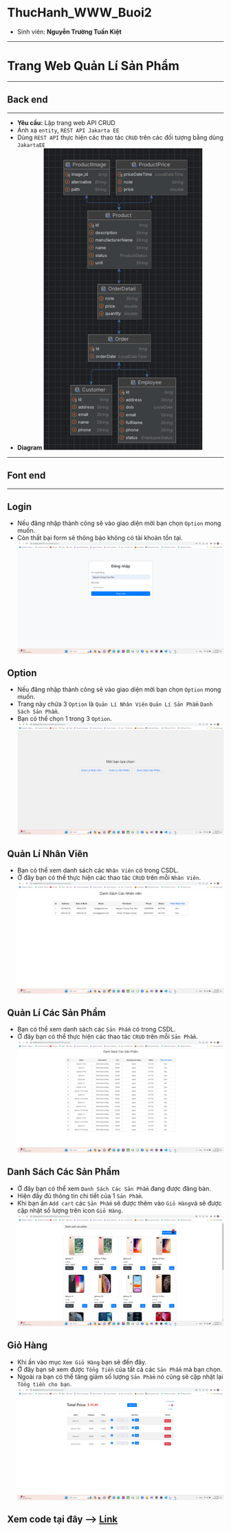# ThucHanh_WWW_Buoi2
- Sinh viên: **Nguyễn Trường Tuấn Kiệt**
---
# Trang Web Quản Lí Sản Phẩm
---
## Back end
---
- **Yêu cầu:** Lập trang web API CRUD
- Ánh xạ `entity`, `REST API Jakarta EE`
- Dùng `REST API` thực hiện các thao tác `CRUD` trên các đối tượng bằng dùng `JakartaEE`
- **Diagram**
![image](https://github.com/nguyentruongtuankiet/ThucHanh_WWW_Buoi2/blob/Buoi2/Minh%20Chung/diagram.png?raw=true)
---
## Font end
---
## Login
- Nếu đăng nhập thành công sẽ vào giao diện mời bạn chọn `Option` mong muốn.
- Còn thất bại form sẽ thông báo không có tài khoản tồn tại.
![image](https://github.com/nguyentruongtuankiet/ThucHanh_WWW_Buoi2/blob/Buoi2/Minh%20Chung/login.png?raw=true)
## Option
- Nếu đăng nhập thành công sẽ vào giao diện mời bạn chọn `Option` mong muốn.
- Trang này chứa 3 `Option` là `Quản Lí Nhân Viên` `Quản Lí Sản Phẩm` `Danh Sách Sản Phẩm`.
- Bạn có thể chọn 1 trong 3 `Option`.
![image](https://github.com/nguyentruongtuankiet/ThucHanh_WWW_Buoi2/blob/Buoi2/Minh%20Chung/option.png?raw=true)
## Quản Lí Nhân Viên
- Bạn có thể xem danh sách các `Nhân Viên` có trong CSDL.
- Ở đây bạn có thể thực hiện các thao tác `CRUD` trên mỗi `Nhân Viên`.
 ![image](https://github.com/nguyentruongtuankiet/ThucHanh_WWW_Buoi2/blob/Buoi2/Minh%20Chung/Emploee.png?raw=true)
## Quản Lí Các Sản Phẩm
- Bạn có thể xem danh sách các `Sản Phẩm` có trong CSDL.
- Ở đây bạn có thể thực hiện các thao tác `CRUD` trên mỗi `Sản Phẩm`.
 ![image](https://github.com/nguyentruongtuankiet/ThucHanh_WWW_Buoi2/blob/Buoi2/Minh%20Chung/Product.png?raw=true)
## Danh Sách Các Sản Phẩm
- Ở đây bạn có thể xem `Danh Sách Các Sản Phẩm` đang được đăng bán.
- Hiện đầy đủ thông tin chi tiết của 1 `Sản Phẩm`.
- Khi bạn ấn `Add cart` các `Sản Phẩm` sẽ được thêm vào `Giỏ Hàng`và sẽ được cập nhật số lượng trên icon `Giỏ Hàng`.
 ![image](https://github.com/nguyentruongtuankiet/ThucHanh_WWW_Buoi2/blob/Buoi2/Minh%20Chung/listproduct.png?raw=true)
 ## Giỏ Hàng
 - Khi ấn vào mục `Xem Giỏ Hàng` bạn sẽ đến đây.
 - Ở đây bạn sẽ xem được `Tổng Tiền` của tất cả các `Sản Phẩm` mà bạn chọn.
 - Ngoài ra bạn có thể tăng giảm số lượng `Sản Phẩm` nó cũng sẽ cập nhật lại `Tổng tiền cho bạn`.
 ![image](https://github.com/nguyentruongtuankiet/ThucHanh_WWW_Buoi2/blob/Buoi2/Minh%20Chung/cart.png?raw=true)


## Xem code tại đây --> [Link](https://github.com/nguyentruongtuankiet/ThucHanh_WWW_Buoi2/tree/Buoi2)
